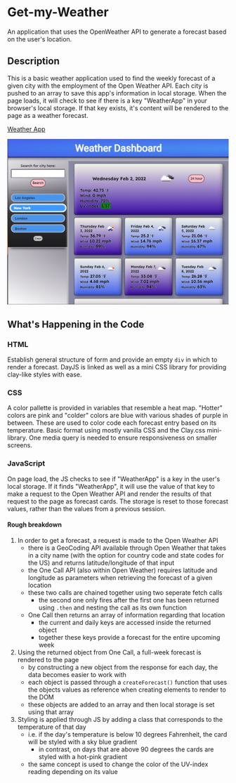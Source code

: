 # Get-my-Weather
An application that uses the OpenWeather API to generate a forecast based on the user's location.

## Description

This is a basic weather application used to find the weekly forecast of a given city with the employment of the Open Weather API. Each city is pushed to an array to save this app's information in local storage. When the page loads, it will check to see if there is a key "WeatherApp" in your browser's local storage. If that key exists, it's content will be rendered to the page as a weather forecast.

[Weather App](https://maxfrank13.github.io/Get-the-Weather/)

![Picture of Weather App](https://github.com/MaxFrank13/Get-the-Weather/blob/main/assets/app-photo.PNG)

## What's Happening in the Code

### HTML

Establish general structure of form and provide an empty `div` in which to render a forecast. DayJS is linked as well as a mini CSS library for providing clay-like styles with ease.

### CSS

A color pallette is provided in variables that resemble a heat map. "Hotter" colors are pink and "colder" colors are blue with various shades of purple in between. These are used to color code each forecast entry based on its temperature. Basic format using mostly vanilla CSS and the Clay.css mini-library. One media query is needed to ensure responsiveness on smaller screens.

### JavaScript

On page load, the JS checks to see if "WeatherApp" is a key in the user's local storage. If it finds "WeatherApp", it will use the value of that key to make a request to the Open Weather API and render the results of that request to the page as forecast cards. The storage is reset to those forecast values, rather than the values from a previous session.

#### Rough breakdown 
1. In order to get a forecast, a request is made to the Open Weather API
    - there is a GeoCoding API available through Open Weather that takes in a city name (with the option for country code and state codes for the US) and returns latitude/longitude of that input
    - the One Call API (also within Open Weather) requires latitude and longitude as parameters when retrieving the forecast of a given location
    - these two calls are chained together using two seperate fetch calls
        - the second one only fires after the first one has been returned using `.then` and nesting the call as its own function
    - One Call then returns an array of information regarding that location
        - the current and daily keys are accessed inside the returned object
        - together these keys provide a forecast for the entire upcoming week
2. Using the returned object from One Call, a full-week forecast is rendered to the page
    - by constructing a new object from the response for each day, the data becomes easier to work with
    - each object is passed through a `createForecast()` function that uses the objects values as reference when creating elements to render to the DOM
    - these objects are added to an array and then local storage is set using that array
3. Styling is applied through JS by adding a class that corresponds to the temperature of that day
    - i.e. if the day's temperature is below 10 degrees Fahrenheit, the card will be styled with a sky blue gradient
        - in contrast, on days that are above 90 degrees the cards are styled with a hot-pink gradient
    - the same concept is used to change the color of the UV-index reading depending on its value
    


